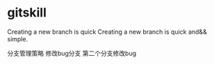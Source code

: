# gitskill
Creating a new branch  is quick
Creating a new branch is quick and&& simple.

分支管理策略
修改bug分支
第二个分支修改bug